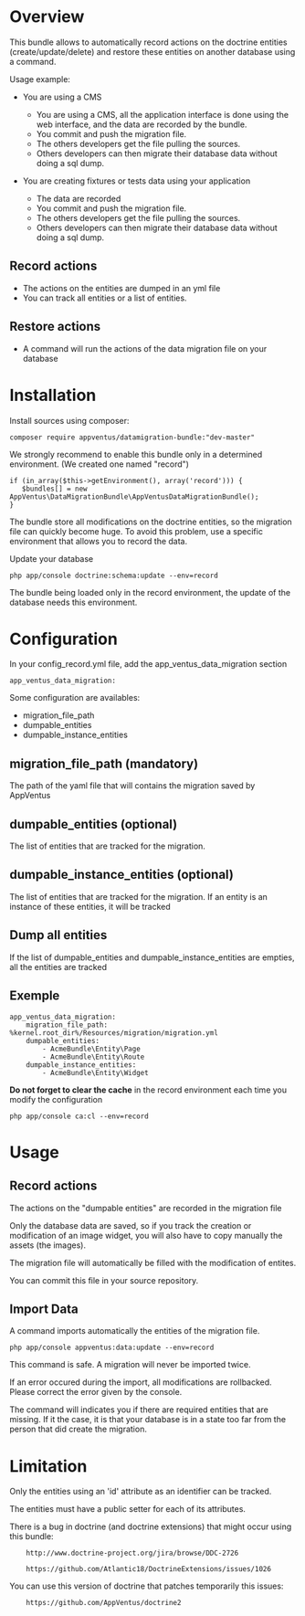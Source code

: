 
# Overview #

This bundle allows to automatically record actions on the doctrine entities (create/update/delete) and restore these entities on another database using a command.

Usage example: 

 * You are using a CMS
 
	* You are using a CMS, all the application interface is done using the web interface, and the data are recorded by the bundle. 
	* You commit and push the migration file.
	* The others developers get the file pulling the sources.
	* Others developers can then migrate their database data without doing a sql dump.

 * You are creating fixtures or tests data using your application
 	* The data are recorded
	* You commit and push the migration file.
	* The others developers get the file pulling the sources.
	* Others developers can then migrate their database data without doing a sql dump.

## Record actions ##

* The actions on the entities are dumped in an yml file
* You can track all entities or a list of entities.

## Restore actions ##
* A command will run the actions of the data migration file on your database






# Installation #

Install sources using composer:

	composer require appventus/datamigration-bundle:"dev-master"


We strongly recommend to enable this bundle only in a determined environment. (We created one named "record")

	if (in_array($this->getEnvironment(), array('record'))) {
       $bundles[] = new AppVentus\DataMigrationBundle\AppVentusDataMigrationBundle();
    }

The bundle store all modifications on the doctrine entities, so the migration file can quickly become huge. To avoid this problem, use a specific environment that allows you to record the data.

Update your database

	php app/console doctrine:schema:update --env=record

The bundle being loaded only in the record environment, the update of the database needs this environment.

# Configuration #

In your config_record.yml file, add the app_ventus_data_migration section

	app_ventus_data_migration:

Some configuration are availables:

 * migration_file_path
 * dumpable_entities
 * dumpable_instance_entities

## migration_file_path (mandatory) ##
The path of the yaml file that will contains the migration saved by AppVentus 
## dumpable_entities (optional) ##
The list of entities that are tracked for the migration. 

## dumpable_instance_entities (optional) ##
The list of entities that are tracked for the migration. If an entity is an instance of these entities, it will be tracked

## Dump all entities ##
If the list of dumpable_entities and dumpable_instance_entities are empties, all the entities are tracked

## Exemple ##

	app_ventus_data_migration:
    	migration_file_path: %kernel.root_dir%/Resources/migration/migration.yml
	    dumpable_entities:
        	- AcmeBundle\Entity\Page
	        - AcmeBundle\Entity\Route
	    dumpable_instance_entities:
    	    - AcmeBundle\Entity\Widget
<b>Do not forget to clear the cache</b> in the record environment each time you modify the configuration

	php app/console ca:cl --env=record
# Usage #

## Record actions ##
The actions on the "dumpable entities" are recorded in the migration file
	
Only the database data are saved, so if you track the creation or modification of an image widget, you will also have to copy manually the assets (the images).

The migration file will automatically be filled with the modification of entites.

You can commit this file in your source repository.


## Import Data ##
A command imports automatically the entities of the migration file.

	php app/console appventus:data:update --env=record

This command is safe. A migration will never be imported twice.

If an error occured during the import, all modifications are rollbacked. Please correct the error given by the console.

The command will indicates you if there are required entities that are missing. If it the case, it is that your database is in a state too far from the person that did create the migration.


# Limitation #

Only the entities using an 'id' attribute as an identifier can be tracked.

The entities must have a public setter for each of its attributes.

There is a bug in doctrine (and doctrine extensions) that might occur using this bundle:

		http://www.doctrine-project.org/jira/browse/DDC-2726
		
		https://github.com/Atlantic18/DoctrineExtensions/issues/1026

You can use this version of doctrine that patches temporarily this issues:

		https://github.com/AppVentus/doctrine2
